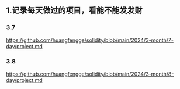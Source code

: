 ## 1.记录每天做过的项目，看能不能发发财

### 3.7

https://github.com/huangfengge/solidity/blob/main/2024/3-month/7-day/project.md

### 3.8

https://github.com/huangfengge/solidity/blob/main/2024/3-month/8-day/project.md